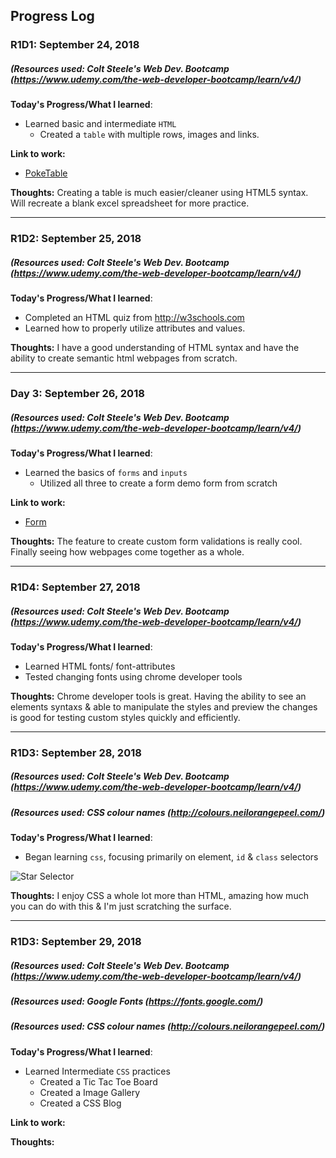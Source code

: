 
## Progress Log

### R1D1: September 24, 2018
##### (Resources used: Colt Steele's Web Dev. Bootcamp (https://www.udemy.com/the-web-developer-bootcamp/learn/v4/)

**Today's Progress/What I learned**:
- Learned basic and intermediate `HTML`
    - Created a `table` with multiple rows, images and links.

**Link to work:**
- [PokeTable](/PokeTable)

**Thoughts:**  Creating a table is much easier/cleaner using HTML5 syntax. Will recreate a blank excel spreadsheet for more practice.

------------

### R1D2: September 25, 2018
##### (Resources used: Colt Steele's Web Dev. Bootcamp (https://www.udemy.com/the-web-developer-bootcamp/learn/v4/)

**Today's Progress/What I learned**:
- Completed an HTML quiz from http://w3schools.com
- Learned how to properly utilize attributes and values. 

**Thoughts:**  I have a good understanding of HTML syntax and have the ability to create semantic html webpages from scratch.

------------

### Day 3: September 26, 2018
##### (Resources used: Colt Steele's Web Dev. Bootcamp (https://www.udemy.com/the-web-developer-bootcamp/learn/v4/)

**Today's Progress/What I learned**:
- Learned the basics of `forms` and `inputs`
  - Utilized all three to create a form demo form from scratch
    
**Link to work:**
- [Form](/Form)

**Thoughts:**  The feature to create custom form validations is really cool. Finally seeing how webpages come together as a whole.

------------
### R1D4: September 27, 2018
##### (Resources used: Colt Steele's Web Dev. Bootcamp (https://www.udemy.com/the-web-developer-bootcamp/learn/v4/)

**Today's Progress/What I learned**:
- Learned HTML fonts/ font-attributes
- Tested changing fonts using chrome developer tools
  
**Thoughts:**  Chrome developer tools is great. Having the ability to see an elements syntaxs & able to manipulate the styles and preview the changes is good for testing custom styles quickly and efficiently.

------------

### R1D3: September 28, 2018
##### (Resources used: Colt Steele's Web Dev. Bootcamp (https://www.udemy.com/the-web-developer-bootcamp/learn/v4/)
##### (Resources used: CSS colour names (http://colours.neilorangepeel.com/)

**Today's Progress/What I learned**:
-  Began learning `css`, focusing primarily on element, `id` & `class` selectors

![Star Selector](http://i65.tinypic.com/wjb69e.png)

**Thoughts:**  I enjoy CSS a whole lot more than HTML, amazing how much you can do with this & I'm just scratching the surface.

------------

### R1D3: September 29, 2018
##### (Resources used: Colt Steele's Web Dev. Bootcamp (https://www.udemy.com/the-web-developer-bootcamp/learn/v4/)
##### (Resources used: Google Fonts (https://fonts.google.com/)
##### (Resources used: CSS colour names (http://colours.neilorangepeel.com/)


**Today's Progress/What I learned**:
- Learned Intermediate `CSS` practices
    - Created a Tic Tac Toe Board
    - Created a Image Gallery
    - Created a CSS Blog
    
**Link to work:**


**Thoughts:** 
